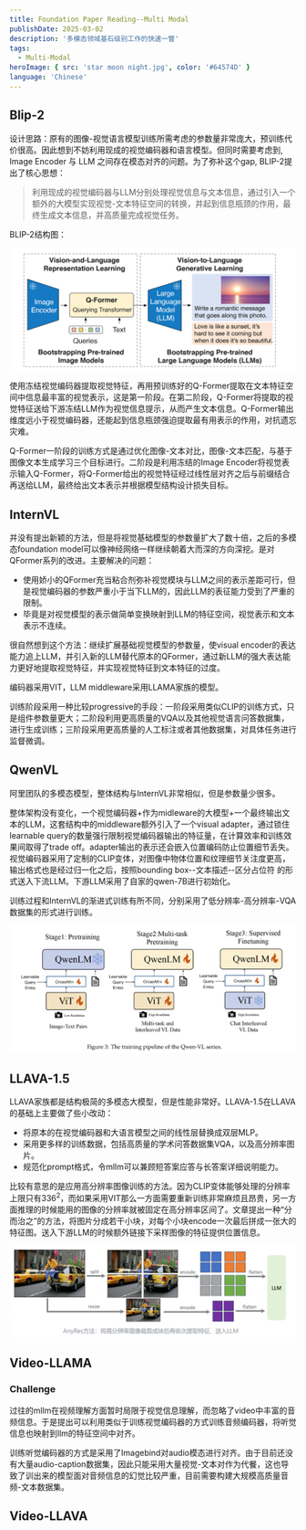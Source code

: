 ```yaml
---
title: Foundation Paper Reading--Multi Modal
publishDate: 2025-03-02
description: '多模态领域基石级别工作的快速一瞥'
tags:
  - Multi-Modal
heroImage: { src: 'star moon night.jpg', color: '#64574D' }
language: 'Chinese'
---
```


## Blip-2
设计思路：原有的图像-视觉语言模型训练所需考虑的参数量非常庞大，预训练代价很高。因此想到不妨利用现成的视觉编码器和语言模型。但同时需要考虑到, Image Encoder 与 LLM 之间存在模态对齐的问题。为了弥补这个gap, BLIP-2提出了核心思想：

>利用现成的视觉编码器与LLM分别处理视觉信息与文本信息，通过引入一个额外的大模型实现视觉-文本特征空间的转换，并起到信息瓶颈的作用，最终生成文本信息，并高质量完成视觉任务。

BLIP-2结构图：

![alt text](image.png)

使用冻结视觉编码器提取视觉特征，再用预训练好的Q-Former提取在文本特征空间中信息最丰富的视觉表示，这是第一阶段。在第二阶段，Q-Former将提取的视觉特征送给下游冻结LLM作为视觉信息提示，从而产生文本信息。Q-Former输出维度远小于视觉编码器，还能起到信息瓶颈强迫提取最有用表示的作用，对抗遗忘灾难。

Q-Former一阶段的训练方式是通过优化图像-文本对比，图像-文本匹配，与基于图像文本生成学习三个目标进行。二阶段是利用冻结的Image Encoder将视觉表示输入Q-Former，将Q-Former给出的视觉特征经过线性层对齐之后与前缀结合再送给LLM，最终给出文本表示并根据模型结构设计损失目标。


## InternVL
并没有提出新颖的方法，但是将视觉基础模型的参数量扩大了数十倍，之后的多模态foundation model可以像神经网络一样继续朝着大而深的方向深挖。是对QFormer系列的改进。主要解决的问题：
- 使用娇小的QFormer充当粘合剂弥补视觉模块与LLM之间的表示差距可行，但是视觉编码器的参数严重小于当下LLM的，因此LLM的表征能力受到了严重的限制。
- 毕竟是对视觉模型的表示做简单变换映射到LLM的特征空间，视觉表示和文本表示不连续。

很自然想到这个方法：继续扩展基础视觉模型的参数量，使visual encoder的表达能力追上LLM，并引入新的LLM替代原本的QFormer，通过新LLM的强大表达能力更好地提取视觉特征，并实现视觉特征到文本特征的过度。

编码器采用VIT，LLM middleware采用LLAMA家族的模型。

训练阶段采用一种比较progressive的手段：一阶段采用类似CLIP的训练方式，只是组件参数量更大；二阶段利用更高质量的VQA以及其他视觉语言问答数据集，进行生成训练；三阶段采用更高质量的人工标注或者其他数据集，对具体任务进行监督微调。

## QwenVL
阿里团队的多模态模型，整体结构与InternVL非常相似，但是参数量少很多。

整体架构没有变化，一个视觉编码器+作为midleware的大模型+一个最终输出文本的LLM，这套结构中的middleware额外引入了一个visual adapter，通过锁住learnable query的数量强行限制视觉编码器输出的特征量，在计算效率和训练效果间取得了trade off。adapter输出的表示还会嵌入位置编码防止位置细节丢失。视觉编码器采用了定制的CLIP变体，对图像中物体位置和纹理细节关注度更高，输出格式也是经过归一化之后，按照bounding box--文本描述--区分占位符 的形式送入下流LLM。下游LLM采用了自家的qwen-7B进行初始化。

训练过程和InternVL的渐进式训练有所不同，分别采用了低分辨率-高分辨率-VQA数据集的形式进行训练。

![alt text](image-1.png)

## LLAVA-1.5
LLAVA家族都是结构极简的多模态大模型，但是性能非常好。LLAVA-1.5在LLAVA的基础上主要做了些小改动：
- 将原本的在视觉编码器和大语言模型之间的线性层替换成双层MLP。
- 采用更多样的训练数据，包括高质量的学术问答数据集VQA，以及高分辨率图片。
- 规范化prompt格式，令mllm可以兼顾短答案应答与长答案详细说明能力。

比较有意思的是应用高分辨率图像训练的方法。因为CLIP变体能够处理的分辨率上限只有$336^2$，而如果采用VIT那么一方面需要重新训练非常麻烦且昂贵，另一方面推理的时候能用的图像的分辨率就被固定在高分辨率区间了。文章提出一种“分而治之”的方法，将图片分成若干小块，对每个小块encode一次最后拼成一张大的特征图。送入下游LLM的时候额外链接下采样图像的特征提供位置信息。

![text](LLAVA1.5.png)

## Video-LLAMA
### Challenge
过往的mllm在视频理解方面暂时局限于视觉信息理解，而忽略了video中丰富的音频信息。于是提出可以利用类似于训练视觉编码器的方式训练音频编码器，将听觉信息也映射到llm的特征空间中对齐。

训练听觉编码器的方式是采用了Imagebind对audio模态进行对齐。由于目前还没有大量audio-caption数据集，因此只能采用大量视觉-文本对作为代餐，这也导致了训出来的模型面对音频信息的幻觉比较严重，目前需要构建大规模高质量音频-文本数据集。

## Video-LLAVA
